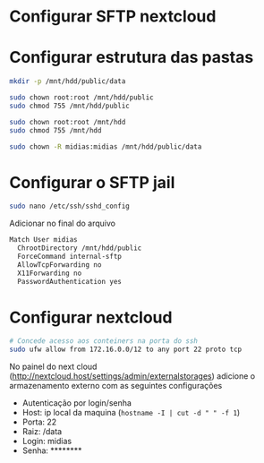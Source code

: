 # Configurar SFTP nextcloud

# Configurar estrutura das pastas

```sh
mkdir -p /mnt/hdd/public/data

sudo chown root:root /mnt/hdd/public
sudo chmod 755 /mnt/hdd/public

sudo chown root:root /mnt/hdd
sudo chmod 755 /mnt/hdd

sudo chown -R midias:midias /mnt/hdd/public/data
```

# Configurar o SFTP jail

```sh
sudo nano /etc/ssh/sshd_config
```

Adicionar no final do arquivo

```sh
Match User midias
  ChrootDirectory /mnt/hdd/public
  ForceCommand internal-sftp
  AllowTcpForwarding no
  X11Forwarding no
  PasswordAuthentication yes
```

# Configurar nextcloud

```sh
# Concede acesso aos conteiners na porta do ssh
sudo ufw allow from 172.16.0.0/12 to any port 22 proto tcp
```

No painel do next cloud (http://nextcloud.host/settings/admin/externalstorages) adicione o armazenamento externo com as seguintes configurações

- Autenticação por login/senha
- Host: ip local da maquina (`hostname -I | cut -d " " -f 1`)
- Porta: 22
- Raiz: /data
- Login: midias
- Senha: ********

